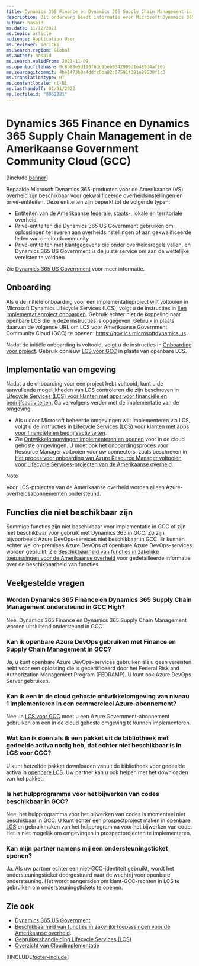 ```yaml
---
title: Dynamics 365 Finance en Dynamics 365 Supply Chain Management in de Amerikaanse Government Community Cloud (GCC)
description: Dit onderwerp biedt informatie over Microsoft Dynamics 365 US Government-producten die beschikbaar zijn voor gekwalificeerde overheidsinstellingen en privé-entiteiten.
author: hasaid
ms.date: 11/12/2021
ms.topic: article
audience: Application User
ms.reviewer: sericks
ms.search.region: Global
ms.author: hasaid
ms.search.validFrom: 2021-11-09
ms.openlocfilehash: 0c8b88e5d190f6dc9beb9342909d1e489d4af10b
ms.sourcegitcommit: 4be1473b0a4ddfc0ba82c07591f391e89538f1c3
ms.translationtype: HT
ms.contentlocale: nl-NL
ms.lasthandoff: 01/31/2022
ms.locfileid: "8062281"
---
```

# <a name="dynamics-365-finance-and-dynamics-365-supply-chain-management-in-us-government-community-cloud-gcc"></a>Dynamics 365 Finance en Dynamics 365 Supply Chain Management in de Amerikaanse Government Community Cloud (GCC)

[!include [banner](../includes/banner.md)]



Bepaalde Microsoft Dynamics 365-producten voor de Amerikaanse (VS) overheid zijn beschikbaar voor gekwalificeerde overheidsinstellingen en privé-entiteiten. Deze entiteiten zijn beperkt tot de volgende typen:

- Entiteiten van de Amerikaanse federale, staats-, lokale en territoriale overheid
- Privé-entiteiten die Dynamics 365 US Government gebruiken om oplossingen te leveren aan overheidsinstellingen of aan gekwalificeerde leden van de cloudcommunity
- Privé-entiteiten met klantgegevens die onder overheidsregels vallen, en Dynamics 365 US Government is de juiste service om aan de wettelijke vereisten te voldoen

Zie [Dynamics 365 US Government](/power-platform/admin/microsoft-dynamics-365-government) voor meer informatie.

## <a name="onboarding"></a>Onboarding

Als u de initiële onboarding voor een implementatieproject wilt voltooien in Microsoft Dynamics Lifecycle Services (LCS), volgt u de instructies in [Een implementatieproject onboarden](../../../fin-ops-core/fin-ops/imp-lifecycle/onboard.md). Gebruik echter niet de koppeling naar openbare LCS die in deze instructies is opgegeven. Gebruik in plaats daarvan de volgende URL om LCS voor Amerikaanse Government Community Cloud (GCC) te openen: <https://gov.lcs.microsoftdynamics.us>.

Nadat de initiële onboarding is voltooid, volgt u de instructies in [Onboarding voor project](../lifecycle-services/project-onboarding.md). Gebruik opnieuw [LCS voor GCC](https://gov.lcs.microsoftdynamics.us) in plaats van openbare LCS.

## <a name="environment-deployment"></a>Implementatie van omgeving

Nadat u de onboarding voor een project hebt voltooid, kunt u de aanvullende mogelijkheden van LCS controleren die zijn beschreven in [Lifecycle Services (LCS) voor klanten met apps voor financiële en bedrijfsactiviteiten](../../../fin-ops-core/dev-itpro/lifecycle-services/lcs-works-lcs.md). Ga vervolgens verder met de implementatie van de omgeving.

- Als u door Microsoft beheerde omgevingen wilt implementeren via LCS, volgt u de instructies in [Lifecycle Services (LCS) voor klanten met apps voor financiële en bedrijfsactiviteiten](../../../fin-ops-core/dev-itpro/lifecycle-services/lcs-works-lcs.md#new-deployment-experience).
- Zie [Ontwikkelomgevingen implementeren en openen](../../../fin-ops-core/dev-itpro/dev-tools/access-instances.md) voor in de cloud gehoste omgevingen. U moet ook het onboardingsproces voor Resource Manager voltooien voor uw connectors, zoals beschreven in [Het proces voor onboarding van Azure Resource Manager voltooien voor Lifecycle Services-projecten van de Amerikaanse overheid](arm-onbarding-us-goverment.md).

> [!NOTE]
> Voor LCS-projecten van de Amerikaanse overheid worden alleen Azure-overheidsabonnementen ondersteund.

## <a name="features-that-arent-available"></a>Functies die niet beschikbaar zijn

Sommige functies zijn niet beschikbaar voor implementatie in GCC of zijn niet beschikbaar voor gebruik met Dynamics 365 in GCC. Zo zijn bijvoorbeeld Azure DevOps-services niet beschikbaar in GCC. Er kunnen echter wel on-premises Azure DevOps of openbare Azure DevOps-services worden gebruikt. Zie [Beschikbaarheid van functies in zakelijke toepassingen voor de Amerikaanse overheid](https://aka.ms/BAPFunctionalParity) voor gedetailleerde informatie over de beschikbaarheid van functies.

## <a name="frequently-asked-questions"></a>Veelgestelde vragen

### <a name="are-dynamics-365-finance-and-dynamics-365-supply-chain-management-supported-in-gcc-high"></a>Worden Dynamics 365 Finance en Dynamics 365 Supply Chain Management ondersteund in GCC High?

Nee. Dynamics 365 Finance en Dynamics 365 Supply Chain Management worden uitsluitend ondersteund in GCC.

### <a name="can-i-use-public-azure-devops-with-finance-and-supply-chain-management-in-gcc"></a>Kan ik openbare Azure DevOps gebruiken met Finance en Supply Chain Management in GCC?

Ja, u kunt openbare Azure DevOps-services gebruiken als u geen vereisten hebt voor een oplossing die is gecertificeerd door het Federal Risk and Authorization Management Program (FEDRAMP). U kunt ook Azure DevOps Server gebruiken.

### <a name="can-i-deploy-a-cloud-hosted-environment-tier-1-development-environment-on-an-azure-commercial-subscription"></a>Kan ik een in de cloud gehoste ontwikkelomgeving van niveau 1 implementeren in een commercieel Azure-abonnement?

Nee. In [LCS voor GCC](https://gov.lcs.microsoftdynamics.us) moet u een Azure Government-abonnement gebruiken om een in de cloud gehoste omgeving te kunnen implementeren.

### <a name="what-can-i-do-if-i-need-a-package-from-the-shared-asset-library-but-it-isnt-available-in-lcs-for-gcc"></a>Wat kan ik doen als ik een pakket uit de bibliotheek met gedeelde activa nodig heb, dat echter niet beschikbaar is in LCS voor GCC?

U kunt hetzelfde pakket downloaden vanuit de bibliotheek voor gedeelde activa in [openbare LCS](https://lcs.dynamics.com). Uw partner kan u ook helpen met het downloaden van het pakket.

### <a name="is-the-code-upgrade-tool-available-in-gcc"></a>Is het hulpprogramma voor het bijwerken van codes beschikbaar in GCC?

Nee, het hulpprogramma voor het bijwerken van codes is momenteel niet beschikbaar in GCC. U kunt echter een prospectproject maken in [openbare LCS](https://lcs.dynamics.com) en gebruikmaken van het hulpprogramma voor het bijwerken van code. Het is niet mogelijk om omgevingen in prospectprojecten te implementeren.

### <a name="can-my-partner-open-a-support-ticket-on-my-behalf"></a>Kan mijn partner namens mij een ondersteuningsticket openen?

Ja. Als uw partner echter een niet-GCC-identiteit gebruikt, wordt het ondersteuningsticket doorgestuurd naar de wachtrij voor openbare ondersteuning. Het wordt aangeraden om klant-GCC-rechten in LCS te gebruiken om ondersteuningstickets te openen.

## <a name="see-also"></a>Zie ook

- [Dynamics 365 US Government](/power-platform/admin/microsoft-dynamics-365-government)
- [Beschikbaarheid van functies in zakelijke toepassingen voor de Amerikaanse overheid](https://aka.ms/BAPFunctionalParity).
- [Gebruikershandleiding Lifecycle Services (LCS)](../../../fin-ops-core/dev-itpro/lifecycle-services/lcs-user-guide.md)
- [Overzicht van Cloudimplementatie](../../../fin-ops-core/dev-itpro/deployment/cloud-deployment-overview.md)

[!INCLUDE[footer-include](../../../includes/footer-banner.md)]
